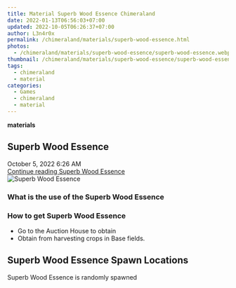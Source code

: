 ```yaml
---
title: Material Superb Wood Essence Chimeraland
date: 2022-01-13T06:56:03+07:00
updated: 2022-10-05T06:26:37+07:00
author: L3n4r0x
permalink: /chimeraland/materials/superb-wood-essence.html
photos:
  - /chimeraland/materials/superb-wood-essence/superb-wood-essence.webp
thumbnail: /chimeraland/materials/superb-wood-essence/superb-wood-essence.webp
tags:
  - chimeraland
  - material
categories:
  - Games
  - chimeraland
  - material
---
```


<section id="bootstrap-wrapper">
  <link
    rel="stylesheet"
    href="https://rawcdn.githack.com/dimaslanjaka/Web-Manajemen/870a349/css/bootstrap-5-3-0-alpha3-wrapper.css"
  />
  <div
    class="row g-0 border rounded overflow-hidden flex-md-row mb-4 shadow-sm position-relative bg-light text-dark"
  >
    <div class="col p-4 d-flex flex-column position-static">
      <strong class="d-inline-block mb-2 text-success">materials</strong>
      <h2 class="mb-0">Superb Wood Essence</h2>
      <div class="mb-1 text-muted">October 5, 2022 6:26 AM</div>
      <a
        href="/chimeraland/materials/superb-wood-essence.html"
        class="stretched-link d-none"
        >Continue reading Superb Wood Essence</a
      >
    </div>
    <div class="col-auto d-none d-lg-block">
      <img
        src="/chimeraland/materials/superb-wood-essence/superb-wood-essence.webp"
        alt="Superb Wood Essence"
      />
    </div>
  </div>
  <div class="row bg-light text-dark">
    <div class="col-lg-6 col-12 mb-2">
      <div class="card">
        <div class="card-body">
          <h3 class="card-title">What is the use of the Superb Wood Essence</h3>
          <div class="card-text"><ul></ul></div>
        </div>
      </div>
    </div>
    <div class="col-lg-6 col-12 mb-2">
      <div class="card">
        <div class="card-body">
          <h3 class="card-title">How to get Superb Wood Essence</h3>
          <div class="card-text">
            <ul>
              <li>Go to the Auction House to obtain</li>
              <li>Obtain from harvesting crops in Base fields.</li>
            </ul>
          </div>
        </div>
      </div>
    </div>
    <div class="col-12 mb-2">
      <h2>Superb Wood Essence Spawn Locations</h2>
      <p>Superb Wood Essence is randomly spawned</p>
    </div>
  </div>
</section>
